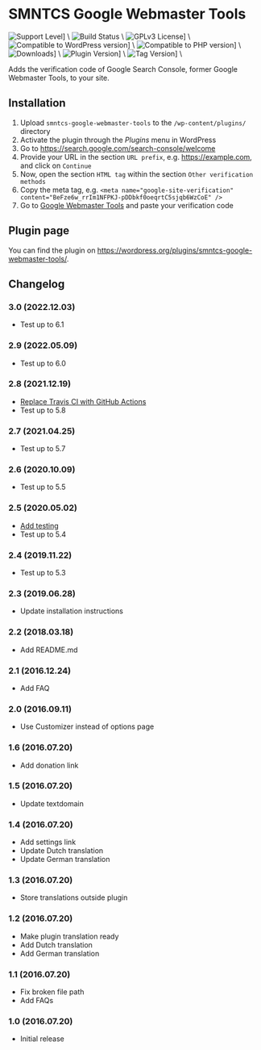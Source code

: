# SMNTCS Google Webmaster Tools

![Support Level](https://img.shields.io/badge/support-active-green.svg)] \\
![Build Status](https://github.com/nielslange/smntcs-admin-maintenance/actions/workflows/test.yml/badge.svg) \\
![GPLv3 License](https://img.shields.io/github/license/nielslange/smntcs-google-webmaster-tools.svg)] \\
![Compatible to WordPress version](https://plugintests.com/plugins/smntcs-google-webmaster-tools/wp-badge.svg)] \\
![Compatible to PHP version](https://plugintests.com/plugins/smntcs-google-webmaster-tools/php-badge.svg)] \\
![Downloads](https://img.shields.io/wordpress/plugin/dt/smntcs-google-webmaster-tools.svg)] \\
![Plugin Version](https://img.shields.io/wordpress/plugin/v/smntcs-google-webmaster-tools.svg)] \\
![Tag Version](https://img.shields.io/github/tag/nielslange/smntcs-google-webmaster-tools.svg)] \\

Adds the verification code of Google Search Console, former Google Webmaster Tools, to your site.

## Installation

1. Upload `smntcs-google-webmaster-tools` to the `/wp-content/plugins/` directory
2. Activate the plugin through the _Plugins_ menu in WordPress
3. Go to https://search.google.com/search-console/welcome
4. Provide your URL in the section `URL prefix`, e.g. https://example.com, and click on `Continue`
5. Now, open the section `HTML tag` within the section `Other verification methods`
6. Copy the meta tag, e.g. `<meta name="google-site-verification" content="BeFze6w_rrIm1NFPKJ-pDDbkf0oeqrtC5sjqb6WzCoE" />`
7. Go to [Google Webmaster Tools](/wp-admin/customize.php?autofocus[control]=smntcs_google_webmaster_tools_tracking_code) and paste your verification code

## Plugin page

You can find the plugin on https://wordpress.org/plugins/smntcs-google-webmaster-tools/.

## Changelog

### 3.0 (2022.12.03)

-   Test up to 6.1

### 2.9 (2022.05.09)

-   Test up to 6.0

### 2.8 (2021.12.19)

-   [Replace Travis CI with GitHub Actions](https://github.com/nielslange/smntcs-google-webmaster-tools/issues/62)
-   Test up to 5.8

### 2.7 (2021.04.25)

-   Test up to 5.7

### 2.6 (2020.10.09)

-   Test up to 5.5

### 2.5 (2020.05.02)

-   [Add testing](https://github.com/nielslange/smntcs-google-webmaster-tools/issues/3)
-   Test up to 5.4

### 2.4 (2019.11.22)

-   Test up to 5.3

### 2.3 (2019.06.28)

-   Update installation instructions

### 2.2 (2018.03.18)

-   Add README.md

### 2.1 (2016.12.24)

-   Add FAQ

### 2.0 (2016.09.11)

-   Use Customizer instead of options page

### 1.6 (2016.07.20)

-   Add donation link

### 1.5 (2016.07.20)

-   Update textdomain

### 1.4 (2016.07.20)

-   Add settings link
-   Update Dutch translation
-   Update German translation

### 1.3 (2016.07.20)

-   Store translations outside plugin

### 1.2 (2016.07.20)

-   Make plugin translation ready
-   Add Dutch translation
-   Add German translation

### 1.1 (2016.07.20)

-   Fix broken file path
-   Add FAQs

### 1.0 (2016.07.20)

-   Initial release
